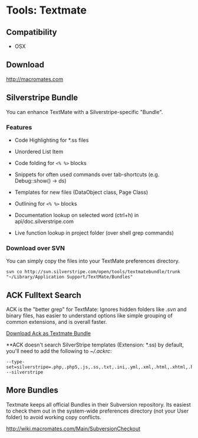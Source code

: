 # Tools: Textmate

## Compatibility

* OSX

## Download

http://macromates.com

## Silverstripe Bundle

You can enhance TextMate with a Silverstripe-specific "Bundle".

### Features

*  Code Highlighting for *.ss files 

*  Unordered List Item

*  Code folding for `<% %>` blocks 

*  Snippets for often used commands over tab-shortcuts (e.g. Debug::show() -> ds) 

*  Templates for new files (DataObject class, Page Class) 

*  Outlining for `<% %>` blocks 

*  Documentation lookup on selected word (ctrl+h) in api/doc.silverstripe.com 

*  Live function lookup in project folder (over shell grep commands) 

### Download over SVN

You can simply copy the files into your TextMate preferences directory.

	
	svn co http://svn.silverstripe.com/open/tools/textmatebundle/trunk "~/Library/Application Support/TextMate/Bundles"


## ACK Fulltext Search

ACK is the "better grep" for TextMate: Ignores hidden folders like *.svn* and binary files, has easier to understand
options like simple grouping of common extensions, and is overall faster.

[Download Ack as Textmate Bundle](http://clearcove.ca/blog/2008/08/better-textmate-search-ack-in-project/)

**ACK doesn't search SilverStripe templates (Extension: *.ss) by default, you'll need to add the following to
*~/.ackrc*:

	
	--type-set=silverstripe=.php,.php5,.js,.ss,.txt,.ini,.yml,.xml,.html,.xhtml,.htm,.css
	--silverstripe


## More Bundles

Textmate keeps all official Bundles in their Subversion repository.
Its easiest to check them out in the system-wide preferences directory (not your User folder) to avoid working copy
conflicts.

http://wiki.macromates.com/Main/SubversionCheckout
